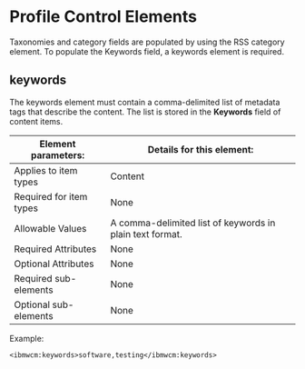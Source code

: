 # Profile Control Elements

Taxonomies and category fields are populated by using the RSS category element. To populate the Keywords field, a keywords element is required.

## keywords

The keywords element must contain a comma-delimited list of metadata tags that describe the content. The list is stored in the **Keywords** field of content items.

|Element parameters:|Details for this element:|
|-------------------|-------------------------|
|Applies to item types|Content|
|Required for item types|None|
|Allowable Values|A comma-delimited list of keywords in plain text format.|
|Required Attributes|None|
|Optional Attributes|None|
|Required sub-elements|None|
|Optional sub-elements|None|

Example:

```
<ibmwcm:keywords>software,testing</ibmwcm:keywords>
```


